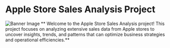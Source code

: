 # Apple Store Sales Analysis Project
![Banner Image](insert_banner_image_link_here)
**
 Welcome to the Apple Store Sales Analysis project! This project focuses on analyzing extensive
 sales data from Apple stores to uncover insights, trends, and patterns that can optimize
 business strategies and operational efficiencies.**
